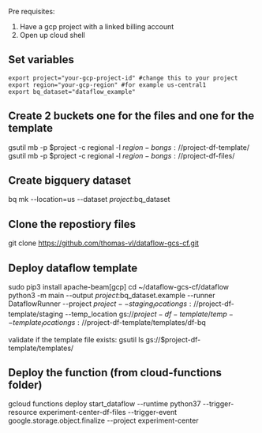 Pre requisites:
1) Have a gcp project with a linked billing account
2) Open up cloud shell

## Set variables
```shell
export project="your-gcp-project-id" #change this to your project
export region="your-gcp-region" #for example us-central1
export bq_dataset="dataflow_example"
```

## Create 2 buckets one for the files and one for the template
gsutil mb -p $project -c regional -l $region -b on gs://$project-df-template/
gsutil mb -p $project -c regional -l $region -b on gs://$project-df-files/

## Create bigquery dataset
bq mk --location=us --dataset $project:$bq_dataset

## Clone the repostiory files
git clone https://github.com/thomas-vl/dataflow-gcs-cf.git

## Deploy dataflow template
sudo pip3 install apache-beam[gcp]
cd ~/dataflow-gcs-cf/dataflow
python3 -m main --output $project:$bq_dataset.example --runner DataflowRunner --project $project --staging_location gs://$project-df-template/staging --temp_location gs://$project-df-template/temp --template_location gs://$project-df-template/templates/df-bq

validate if the template file exists:
gsutil ls gs://$project-df-template/templates/

## Deploy the function (from cloud-functions folder)
gcloud functions deploy start_dataflow --runtime python37 --trigger-resource experiment-center-df-files --trigger-event google.storage.object.finalize --project experiment-center

